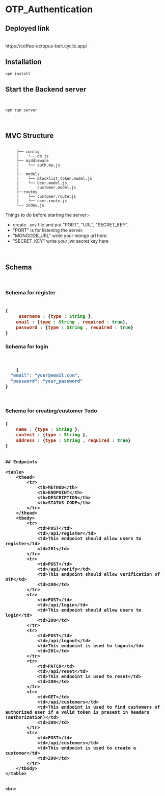 # OTP_Authentication



## Deployed link

<br>
https://coffee-octopus-belt.cyclic.app/
<br>

## Installation

```
npm install
```

## Start the Backend server 

```


npm run server
```


<br>

##  MVC Structure

```

     ├── config
     |    └── db.js
     ├── middleware
     |    └── auth.mw.js
     |    
     ├── models
     |    └── blacklist_token.model.js
     |    └── User.model.js
     |        customer.model.js
     ├──routes
     |    └── customer.route.js
     |    └── user.route.js
     └── index.js
```
Things to do before starting the server:- 

-  create `.env` file and put "PORT", "URL", "SECRET_KEY".
- "PORT" is for listening the server.
- "MONGODB_URL" write your mongo url here.
- "SECRET_KEY" write your jwt secret key here

<br>

## Schema 

<br>

<h3><strong>Schema for register </strong><h3>

```js

{
     username : {type : String },
    email : {type : String , required : true},
    password : {type : String , required : true}
}

```

<h3><strong>Schema for login</strong><h3>

```js


    {
  "email": "your@email.com",
  "password": "your_password"
}

  

```


<h3><strong>Schema for creating/customer  Todo</strong><h3>

```js
{
    name : {type : String },
    contect : {type : String },
    address : {type : String , required : true}
}

```



```

## Endpoints

<table>
    <thead>
        <tr>
            <th>METHOD</th>
            <th>ENDPOINT</th>
            <th>DESCRIPTION</th>
            <th>STATUS CODE</th>
        </tr>
    </thead>
    <tbody>
        <tr>
            <td>POST</td>
            <td>/api/register</td>
            <td>This endpoint should allow users to register</td>
            <td>201</td>
        </tr>
        <tr>
            <td>POST</td>
            <td>/api/verify</td>
            <td>This endpoint should allow verification of OTP</td>
            <td>200</td>
        </tr>
        <tr>
            <td>POST</td>
            <td>/api/login</td>
            <td>This endpoint should allow users to login</td>
            <td>200</td>
        </tr>
        <tr>
            <td>POST</td>
            <td>/api/logout</td>
            <td>This endpoint is used to logout</td>
            <td>201</td>
        </tr>
        <tr>
            <td>PATCH</td>
            <td>/api/reset</td>
            <td>This endpoint is used to reset</td>
            <td>200</td>
        </tr>
        <tr>
            <td>GET</td>
            <td>/api/customers</td>
            <td>This endpoint is used to find customers of authorized user if a valid token is present in headers (authorization)</td>
            <td>200</td>
        </tr>
        <tr>
            <td>POST</td>
            <td>/api/customers</td>
            <td>This endpoint is used to create a customer</td>
            <td>200</td>
        </tr>
    </tbody>
</table>


<br>


